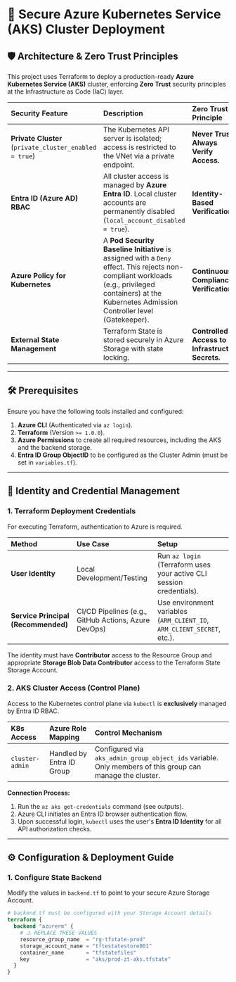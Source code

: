 # 🚀 Secure Azure Kubernetes Service (AKS) Cluster Deployment

## 🛡️ Architecture & Zero Trust Principles

This project uses Terraform to deploy a production-ready **Azure Kubernetes Service (AKS)** cluster, enforcing **Zero Trust** security principles at the Infrastructure as Code (IaC) layer.

| Security Feature | Description | Zero Trust Principle |
| :--- | :--- | :--- |
| **Private Cluster** (`private_cluster_enabled = true`) | The Kubernetes API server is isolated; access is restricted to the VNet via a private endpoint. | **Never Trust, Always Verify Access.** |
| **Entra ID (Azure AD) RBAC** | All cluster access is managed by **Azure Entra ID**. Local cluster accounts are permanently disabled (`local_account_disabled = true`). | **Identity-Based Verification.** |
| **Azure Policy for Kubernetes** | A **Pod Security Baseline Initiative** is assigned with a `Deny` effect. This rejects non-compliant workloads (e.g., privileged containers) at the Kubernetes Admission Controller level (Gatekeeper). | **Continuous Compliance Verification.** |
| **External State Management** | Terraform State is stored securely in Azure Storage with state locking. | **Controlled Access to Infrastructure Secrets.** |

---

## 🛠️ Prerequisites

Ensure you have the following tools installed and configured:

1.  **Azure CLI** (Authenticated via `az login`).
2.  **Terraform** (Version `>= 1.0.0`).
3.  **Azure Permissions** to create all required resources, including the AKS and the backend storage.
4.  **Entra ID Group ObjectID** to be configured as the Cluster Admin (must be set in `variables.tf`).

---

## 🔑 Identity and Credential Management

### 1. Terraform Deployment Credentials

For executing Terraform, authentication to Azure is required.

| Method | Use Case | Setup |
| :--- | :--- | :--- |
| **User Identity** | Local Development/Testing | Run `az login` (Terraform uses your active CLI session credentials). |
| **Service Principal (Recommended)** | CI/CD Pipelines (e.g., GitHub Actions, Azure DevOps) | Use environment variables (`ARM_CLIENT_ID`, `ARM_CLIENT_SECRET`, etc.). |

The identity must have **Contributor** access to the Resource Group and appropriate **Storage Blob Data Contributor** access to the Terraform State Storage Account.

### 2. AKS Cluster Access (Control Plane)

Access to the Kubernetes control plane via `kubectl` is **exclusively** managed by Entra ID RBAC.

| K8s Access | Azure Role Mapping | Control Mechanism |
| :--- | :--- | :--- |
| `cluster-admin` | Handled by Entra ID Group | Configured via `aks_admin_group_object_ids` variable. Only members of this group can manage the cluster. |

**Connection Process:**

1.  Run the `az aks get-credentials` command (see outputs).
2.  Azure CLI initiates an Entra ID browser authentication flow.
3.  Upon successful login, `kubectl` uses the user's **Entra ID Identity** for all API authorization checks.

---

## ⚙️ Configuration & Deployment Guide

### 1. Configure State Backend

Modify the values in `backend.tf` to point to your secure Azure Storage Account.

```terraform
# backend.tf must be configured with your Storage Account details
terraform {
  backend "azurerm" {
    # ⚠️ REPLACE THESE VALUES
    resource_group_name  = "rg-tfstate-prod"
    storage_account_name = "tftestatestore001" 
    container_name       = "tfstatefiles"       
    key                  = "aks/prod-zt-aks.tfstate" 
  }
}
